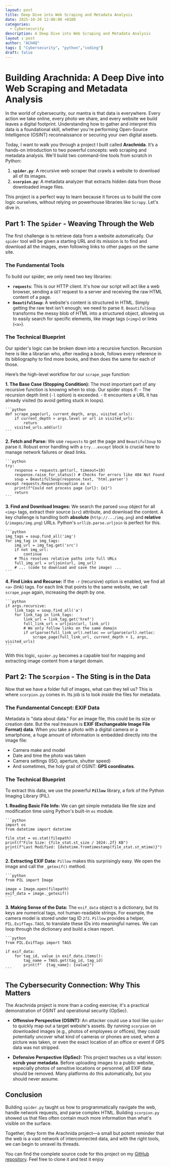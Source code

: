 ```yaml
---
layout: post
title: Deep Dive into Web Scraping and Metadata Analysis
date: 2025-10-20 12:00:00 +0100
categories:
  - Cybersecurity
description: A Deep Dive into Web Scraping and Metadata Analysis
layout : post
author: "ACH4Q"
tags: [ "Cybersecurity", "python","coding"]
draft: false
---
```

# Building Arachnida: A Deep Dive into Web Scraping and Metadata Analysis

In the world of cybersecurity, our mantra is that data is everywhere. Every action we take online, every photo we share, and every website we build leaves a digital footprint. Understanding how to gather and interpret this data is a foundational skill, whether you're performing Open-Source Intelligence (OSINT) reconnaissance or securing your own digital assets.

Today, I want to walk you through a project I built called **Arachnida**. It’s a hands-on introduction to two powerful concepts: web scraping and metadata analysis. We'll build two command-line tools from scratch in Python:

1.  **`spider.py`**: A recursive web scraper that crawls a website to download all of its images.
2.  **`scorpion.py`**: A metadata analyzer that extracts hidden data from those downloaded image files.

This project is a perfect way to learn because it forces us to build the core logic ourselves, without relying on powerhouse libraries like `Scrapy`. Let's dive in.

## Part 1: The `Spider` - Weaving Through the Web

The first challenge is to retrieve data from a website automatically. Our `spider` tool will be given a starting URL and its mission is to find and download all the images, even following links to other pages on the same site.

### The Fundamental Tools

To build our spider, we only need two key libraries:

-   **`requests`**: This is our HTTP client. It's how our script will act like a web browser, sending a `GET` request to a server and receiving the raw HTML content of a page.
-   **`BeautifulSoup`**: A website's content is structured in HTML. Simply getting the raw text isn't enough; we need to parse it. `BeautifulSoup` transforms the messy blob of HTML into a structured object, allowing us to easily search for specific elements, like image tags (`<img>`) or links (`<a>`).

### The Technical Blueprint

Our spider's logic can be broken down into a recursive function. Recursion here is like a librarian who, after reading a book, follows every reference in its bibliography to find more books, and then does the same for each of those.

Here’s the high-level workflow for our `scrape_page` function:

**1. The Base Case (Stopping Condition):** The most important part of any recursive function is knowing when to stop. Our spider stops if:
    - The recursion depth limit (`-l` option) is exceeded.
    - It encounters a URL it has already visited (to avoid getting stuck in loops).

    ```python
    def scrape_page(url, current_depth, args, visited_urls):
        if current_depth > args.level or url in visited_urls:
            return
        visited_urls.add(url)
    ```

**2. Fetch and Parse:** We use `requests` to get the page and `BeautifulSoup` to parse it. Robust error handling with a `try...except` block is crucial here to manage network failures or dead links.

    ```python
    try:
        response = requests.get(url, timeout=10)
        response.raise_for_status() # Checks for errors like 404 Not Found
        soup = BeautifulSoup(response.text, 'html.parser')
    except requests.RequestException as e:
        print(f"Could not process page {url}: {e}")
        return
    ```

**3. Find and Download Images:** We search the parsed `soup` object for all `<img>` tags, extract their source (`src`) attribute, and download the content. A key challenge is handling both **absolute** (`http://.../img.png`) and **relative** (`/images/img.png`) URLs. Python's `urllib.parse.urljoin` is perfect for this.

    ```python
    img_tags = soup.find_all('img')
    for img_tag in img_tags:
        img_url = img_tag.get('src')
        if not img_url:
            continue
        # This resolves relative paths into full URLs
        full_img_url = urljoin(url, img_url)
        # ... (code to download and save the image) ...
    ```

**4. Find Links and Recurse:** If the `-r` (recursive) option is enabled, we find all `<a>` (link) tags. For each link that points to the same website, we call `scrape_page` again, increasing the depth by one.

    ```python
    if args.recursive:
        link_tags = soup.find_all('a')
        for link_tag in link_tags:
            link_url = link_tag.get('href')
            full_link_url = urljoin(url, link_url)
            # We only follow links on the same domain
            if urlparse(full_link_url).netloc == urlparse(url).netloc:
                scrape_page(full_link_url, current_depth + 1, args, visited_urls)
    ```

With this logic, `spider.py` becomes a capable tool for mapping and extracting image content from a target domain.

## Part 2: The `Scorpion` - The Sting is in the Data

Now that we have a folder full of images, what can they tell us? This is where `scorpion.py` comes in. Its job is to look *inside* the files for metadata.

### The Fundamental Concept: EXIF Data

Metadata is "data about data." For an image file, this could be its size or creation date. But the real treasure is **EXIF (Exchangeable Image File Format) data**. When you take a photo with a digital camera or a smartphone, a huge amount of information is embedded directly into the image file:
- Camera make and model
- Date and time the photo was taken
- Camera settings (ISO, aperture, shutter speed)
- And sometimes, the holy grail of OSINT: **GPS coordinates**.

### The Technical Blueprint

To extract this data, we use the powerful **`Pillow`** library, a fork of the Python Imaging Library (PIL).

**1. Reading Basic File Info:** We can get simple metadata like file size and modification time using Python's built-in `os` module.

    ```python
    import os
    from datetime import datetime

    file_stat = os.stat(filepath)
    print(f"File Size: {file_stat.st_size / 1024:.2f} KB")
    print(f"Last Modified: {datetime.fromtimestamp(file_stat.st_mtime)}")
    ```

**2. Extracting EXIF Data:** `Pillow` makes this surprisingly easy. We open the image and call the `_getexif()` method.

    ```python
    from PIL import Image

    image = Image.open(filepath)
    exif_data = image._getexif()
    ```

**3. Making Sense of the Data:** The `exif_data` object is a dictionary, but its keys are numerical tags, not human-readable strings. For example, the camera model is stored under tag ID `272`. `Pillow` provides a helper, `PIL.ExifTags.TAGS`, to translate these IDs into meaningful names. We can loop through the dictionary and build a clean report.

    ```python
    from PIL.ExifTags import TAGS

    if exif_data:
        for tag_id, value in exif_data.items():
            tag_name = TAGS.get(tag_id, tag_id)
            print(f"  {tag_name}: {value}")
    ```

## The Cybersecurity Connection: Why This Matters

The Arachnida project is more than a coding exercise; it's a practical demonstration of OSINT and operational security (OpSec).

-   **Offensive Perspective (OSINT):** An attacker could use a tool like `spider` to quickly map out a target website's assets. By running `scorpion` on downloaded images (e.g., photos of employees or offices), they could potentially uncover what kind of cameras or phones are used, when a picture was taken, or even the exact location of an office or event if GPS data was not stripped.

-   **Defensive Perspective (OpSec):** This project teaches us a vital lesson: **scrub your metadata**. Before uploading images to a public website, especially photos of sensitive locations or personnel, all EXIF data should be removed. Many platforms do this automatically, but you should never assume.

## Conclusion

Building `spider.py` taught us how to programmatically navigate the web, handle network requests, and parse complex HTML. Building `scorpion.py` showed us that files often contain much more information than what's visible on the surface.

Together, they form the Arachnida project—a small but potent reminder that the web is a vast network of interconnected data, and with the right tools, we can begin to unravel its threads.

You can find the complete source code for this project on my [GitHub repository](https://github.com/ACH4Q/Arachnida). Feel free to clone it and test it enjoy
